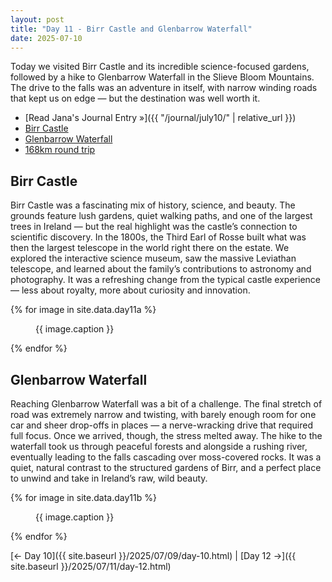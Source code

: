 ```yaml
---
layout: post
title: "Day 11 - Birr Castle and Glenbarrow Waterfall"
date: 2025-07-10
---
```


Today we visited Birr Castle and its incredible science-focused gardens, followed by a hike to Glenbarrow Waterfall in the Slieve Bloom Mountains. The drive to the falls was an adventure in itself, with narrow winding roads that kept us on edge — but the destination was well worth it.

- [Read Jana's Journal Entry »]({{ "/journal/july10/" | relative_url }})
- [Birr Castle](https://birrcastle.com/)
- [Glenbarrow Waterfall](https://slievebloom.ie/walk/waterfall-loop)
- [168km round trip](https://www.google.com/maps/dir/Weir's+Bar+%26+Restaurant,+Rathganny,+Mullingar,+County+Westmeath/Birr+Castle+Demesne,+Rosse+Row,+Townparks,+Birr,+Co.+Offaly,+R42+V027/Clamp+Hole+Waterfall,+Glenbarrow,+County+Laois/@53.3554609,-8.2673524,108275m/data=!3m2!1e3!4b1!4m20!4m19!1m5!1m1!1s0x485dc269aa52fa1b:0xf847b3467fe9ee47!2m2!1d-7.3907611!2d53.6246435!1m5!1m1!1s0x485cf788bf99f2e7:0xed8bc246c9f13868!2m2!1d-7.9144158!2d53.0966825!1m5!1m1!1s0x485d079fe7484e75:0x76b21bcd90dfdac8!2m2!1d-7.4601721!2d53.1159769!3e0?entry=ttu&g_ep=EgoyMDI1MDcxMy4wIKXMDSoASAFQAw%3D%3D)

## Birr Castle
Birr Castle was a fascinating mix of history, science, and beauty. The grounds feature lush gardens, quiet walking paths, and one of the largest trees in Ireland — but the real highlight was the castle’s connection to scientific discovery. In the 1800s, the Third Earl of Rosse built what was then the largest telescope in the world right there on the estate. We explored the interactive science museum, saw the massive Leviathan telescope, and learned about the family’s contributions to astronomy and photography. It was a refreshing change from the typical castle experience — less about royalty, more about curiosity and innovation.

{% for image in site.data.day11a %}
<figure>
  <img src="{{ site.baseurl }}{{ image.src }}" alt="">
  <figcaption>{{ image.caption }}</figcaption>
</figure>
{% endfor %}

## Glenbarrow Waterfall
Reaching Glenbarrow Waterfall was a bit of a challenge. The final stretch of road was extremely narrow and twisting, with barely enough room for one car and sheer drop-offs in places — a nerve-wracking drive that required full focus. Once we arrived, though, the stress melted away. The hike to the waterfall took us through peaceful forests and alongside a rushing river, eventually leading to the falls cascading over moss-covered rocks. It was a quiet, natural contrast to the structured gardens of Birr, and a perfect place to unwind and take in Ireland’s raw, wild beauty.

{% for image in site.data.day11b %}
<figure>
  <img src="{{ site.baseurl }}{{ image.src }}" alt="">
  <figcaption>{{ image.caption }}</figcaption>
</figure>
{% endfor %}

[← Day 10]({{ site.baseurl }}/2025/07/09/day-10.html) | [Day 12 →]({{ site.baseurl }}/2025/07/11/day-12.html)
